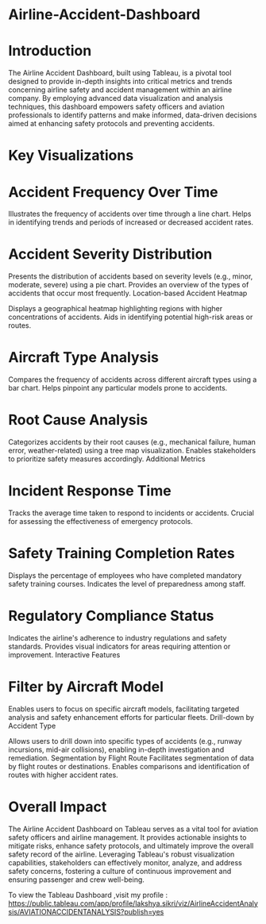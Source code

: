 # Airline-Accident-Dashboard


# Introduction

The Airline Accident Dashboard, built using Tableau, is a pivotal tool designed to provide in-depth insights into critical metrics and trends concerning airline safety and accident management within an airline company. By employing advanced data visualization and analysis techniques, this dashboard empowers safety officers and aviation professionals to identify patterns and make informed, data-driven decisions aimed at enhancing safety protocols and preventing accidents.

# Key Visualizations

# Accident Frequency Over Time

Illustrates the frequency of accidents over time through a line chart.
Helps in identifying trends and periods of increased or decreased accident rates.

# Accident Severity Distribution

Presents the distribution of accidents based on severity levels (e.g., minor, moderate, severe) using a pie chart.
Provides an overview of the types of accidents that occur most frequently.
Location-based Accident Heatmap

Displays a geographical heatmap highlighting regions with higher concentrations of accidents.
Aids in identifying potential high-risk areas or routes.

# Aircraft Type Analysis

Compares the frequency of accidents across different aircraft types using a bar chart.
Helps pinpoint any particular models prone to accidents.

# Root Cause Analysis

Categorizes accidents by their root causes (e.g., mechanical failure, human error, weather-related) using a tree map visualization.
Enables stakeholders to prioritize safety measures accordingly.
Additional Metrics

# Incident Response Time

Tracks the average time taken to respond to incidents or accidents.
Crucial for assessing the effectiveness of emergency protocols.

# Safety Training Completion Rates

Displays the percentage of employees who have completed mandatory safety training courses.
Indicates the level of preparedness among staff.

# Regulatory Compliance Status

Indicates the airline's adherence to industry regulations and safety standards.
Provides visual indicators for areas requiring attention or improvement.
Interactive Features

# Filter by Aircraft Model

Enables users to focus on specific aircraft models, facilitating targeted analysis and safety enhancement efforts for particular fleets.
Drill-down by Accident Type

Allows users to drill down into specific types of accidents (e.g., runway incursions, mid-air collisions), enabling in-depth investigation and remediation.
Segmentation by Flight Route Facilitates segmentation of data by flight routes or destinations. 
Enables comparisons and identification of routes with higher accident rates.

# Overall Impact

The Airline Accident Dashboard on Tableau serves as a vital tool for aviation safety officers and airline management. It provides actionable insights to mitigate risks, enhance safety protocols, and ultimately improve the overall safety record of the airline. Leveraging Tableau's robust visualization capabilities, stakeholders can effectively monitor, analyze, and address safety concerns, fostering a culture of continuous improvement and ensuring passenger and crew well-being.

To view the Tableau Dashboard ,visit my profile :
https://public.tableau.com/app/profile/lakshya.sikri/viz/AirlineAccidentAnalysis/AVIATIONACCIDENTANALYSIS?publish=yes
